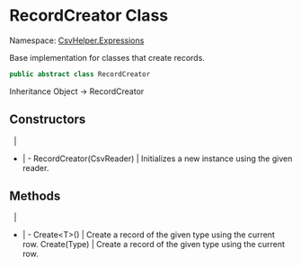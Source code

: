 # RecordCreator Class

Namespace: [CsvHelper.Expressions](/api/CsvHelper.Expressions)

Base implementation for classes that create records.

```cs
public abstract class RecordCreator 
```

Inheritance Object -> RecordCreator

## Constructors
&nbsp; | &nbsp;
- | -
RecordCreator(CsvReader) | Initializes a new instance using the given reader.

## Methods
&nbsp; | &nbsp;
- | -
Create&lt;T&gt;() | Create a record of the given type using the current row.
Create(Type) | Create a record of the given type using the current row.
